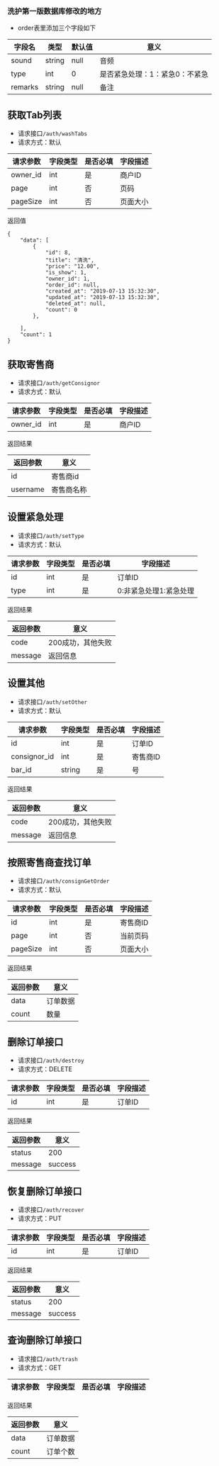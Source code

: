 ### 洗护第一版数据库修改的地方
* order表里添加三个字段如下

|字段名|类型|默认值|意义|
|---|---|---|---|
|sound|string|null|音频|
|type|int|0|是否紧急处理：1：紧急0：不紧急|
|remarks|string|null|备注|

## 获取Tab列表
* 请求接口`/auth/washTabs`
* 请求方式：默认

|请求参数|字段类型|是否必填|字段描述|
|-------|------|-------|-------|
|owner_id|int|是|商户ID|
|page|int|否|页码|
|pageSize|int|否|页面大小|

返回值
```
{
	"data": [
		{
			"id": 8,
			"title": "清洗",
			"price": "12.00",
			"is_show": 1,
			"owner_id": 1,
			"order_id": null,
			"created_at": "2019-07-13 15:32:30",
			"updated_at": "2019-07-13 15:32:30",
			"deleted_at": null,
			"count": 0
		},

	],
	"count": 1
}
```

## 获取寄售商
* 请求接口`/auth/getConsignor`
* 请求方式：默认

|请求参数|字段类型|是否必填|字段描述|
|-------|------|-------|-------|
|owner_id|int|是|商户ID|

返回结果

|返回参数|意义|
|----|---|
|id|寄售商id|
|username|寄售商名称|

## 设置紧急处理
* 请求接口`/auth/setType`
* 请求方式：默认

|请求参数|字段类型|是否必填|字段描述|
|-------|------|-------|-------|
|id|int|是|订单ID|
|type|int|是|0:非紧急处理1:紧急处理|

返回结果

|返回参数|意义|
|----|---|
|code|200成功，其他失败|
|message|返回信息|

## 设置其他
* 请求接口`/auth/setOther`
* 请求方式：默认

|请求参数|字段类型|是否必填|字段描述|
|-------|------|-------|-------|
|id|int|是|订单ID|
|consignor_id|int|是|寄售商ID|
|bar_id|string|是|号|

返回结果

|返回参数|意义|
|----|---|
|code|200成功，其他失败|
|message|返回信息|

## 按照寄售商查找订单
* 请求接口`/auth/consignGetOrder`
* 请求方式：默认

|请求参数|字段类型|是否必填|字段描述|
|-------|------|-------|-------|
|id|int|是|寄售商ID|
|page|int|否|当前页码|
|pageSize|int|否|页面大小|

返回结果

|返回参数|意义|
|----|---|
|data|订单数据|
|count|数量|

## 删除订单接口
* 请求接口`/auth/destroy`
* 请求方式：DELETE

|请求参数|字段类型|是否必填|字段描述|
|-------|------|-------|-------|
|id|int|是|订单ID|


返回结果

|返回参数|意义|
|----|---|
|status|200|
|message|success|

## 恢复删除订单接口
* 请求接口`/auth/recover`
* 请求方式：PUT

|请求参数|字段类型|是否必填|字段描述|
|-------|------|-------|-------|
|id|int|是|订单ID|


返回结果

|返回参数|意义|
|----|---|
|status|200|
|message|success|

## 查询删除订单接口
* 请求接口`/auth/trash`
* 请求方式：GET

|请求参数|字段类型|是否必填|字段描述|
|-------|------|-------|-------|


返回结果

|返回参数|意义|
|----|---|
|data|订单数据|
|count|订单个数|
